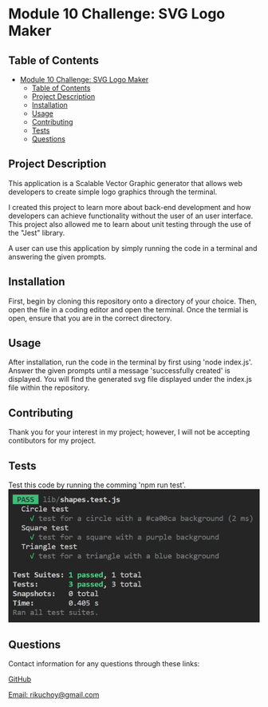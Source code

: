# Module 10 Challenge: SVG Logo Maker

## Table of Contents

- [Module 10 Challenge: SVG Logo Maker](#module-10-challenge-svg-logo-maker)
  - [Table of Contents](#table-of-contents)
  - [Project Description](#project-description)
  - [Installation](#installation)
  - [Usage](#usage)
  - [Contributing](#contributing)
  - [Tests](#tests)
  - [Questions](#questions)

## Project Description

This application is a Scalable Vector Graphic generator that allows web developers to create simple logo graphics through the terminal.

I created this project to learn more about back-end development and how developers can achieve functionality without the user of an user interface. This project also allowed me to learn about unit testing through the use of the "Jest" library.

A user can use this application by simply running the code in a terminal and answering the given prompts.

## Installation

First, begin by cloning this repository onto a directory of your choice. Then, open the file in a coding editor and open the terminal. Once the termial is open, ensure that you are in the correct directory.

## Usage

After installation, run the code in the terminal by first using 'node index.js'. Answer the given prompts until a message 'successfully created' is displayed. You will find the generated svg file displayed under the index.js file within the repository.

## Contributing

Thank you for your interest in my project; however, I will not be accepting contibutors for my project.

## Tests

Test this code by running the comming 'npm run test'.
![test image](./lib/M10_SuccessfulTest.png)

## Questions

Contact information for any questions through these links:

[GitHub](https://github.com/undefined)

[Email: rikuchoy@gmail.com](mailto:rikuchoy@gmail.com)

